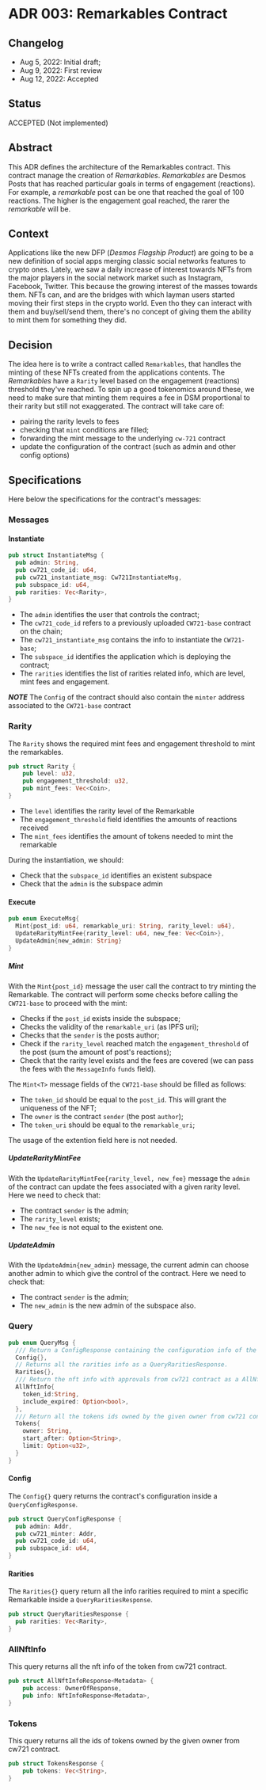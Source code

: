# ADR 003: Remarkables Contract

## Changelog

- Aug 5, 2022: Initial draft;
- Aug 9, 2022: First review
- Aug 12, 2022: Accepted

## Status
ACCEPTED (Not implemented)

## Abstract
This ADR defines the architecture of the Remarkables contract. This contract manage the creation of _Remarkables_.
_Remarkables_ are Desmos Posts that has reached particular goals in terms of engagement (reactions).
For example, a _remarkable_ post can be one that reached the goal of 100 reactions. The higher is the engagement
goal reached, the rarer the _remarkable_ will be.

## Context
Applications like the new DFP (_Desmos Flagship Product_) are going to be a new definition of social apps merging classic social networks features to
crypto ones. Lately, we saw a daily increase of interest towards NFTs from the major players in the social network market
such as Instagram, Facebook, Twitter. This because the growing interest of the masses towards them. NFTs can, and are the bridges
with which layman users started moving their first steps in the crypto world. Even tho they can interact with them and buy/sell/send them,
there's no concept of giving them the ability to mint them for something they did.

## Decision
The idea here is to write a contract called `Remarkables`, that handles the minting of these NFTs created from the applications
contents. The _Remarkables_ have a `Rarity` level based on the engagement (reactions) threshold they've reached.
To spin up a good tokenomics around these, we need to make sure that minting them requires a fee in DSM proportional to
their rarity but still not exaggerated.
The contract will take care of:
* pairing the rarity levels to fees
* checking that `mint` conditions are filled;
* forwarding the mint message to the underlying `cw-721` contract
* update the configuration of the contract (such as admin and other config options)

## Specifications
Here below the specifications for the contract's messages:

### Messages

#### Instantiate
```rust
pub struct InstantiateMsg {
  pub admin: String,
  pub cw721_code_id: u64,
  pub cw721_instantiate_msg: Cw721InstantiateMsg,
  pub subspace_id: u64,
  pub rarities: Vec<Rarity>,
}
```

* The `admin` identifies the user that controls the contract;
* The `cw721_code_id` refers to a previously uploaded `CW721-base` contract on the chain;
* The `cw721_instantiate_msg` contains the info to instantiate the `CW721-base`;
* The `subspace_id` identifies the application which is deploying the contract;
* The `rarities` identifies the list of rarities related info, which are level, mint fees and engagement.

***NOTE***
The `Config` of the contract should also contain the `minter` address associated to the `CW721-base` contract

### Rarity
The `Rarity` shows the required mint fees and engagement threshold to mint the remarkables.
```rust
pub struct Rarity {
    pub level: u32,
    pub engagement_threshold: u32,
    pub mint_fees: Vec<Coin>,
}
```
* The `level` identifies the rarity level of the Remarkable
* The `engagement_threshold` field identifies the amounts of reactions received
* The `mint_fees` identifies the amount of tokens needed to mint the remarkable

During the instantiation, we should:
* Check that the `subspace_id` identifies an existent subspace
* Check that the `admin` is the subspace admin

#### Execute
```rust
pub enum ExecuteMsg{
  Mint{post_id: u64, remarkable_uri: String, rarity_level: u64},
  UpdateRarityMintFee{rarity_level: u64, new_fee: Vec<Coin>},
  UpdateAdmin{new_admin: String}
}
```

##### Mint
With the `Mint{post_id}` message the user call the contract to try minting the Remarkable. The contract will perform some checks before
calling the `CW721-base` to proceed with the mint:
* Checks if the `post_id` exists inside the subspace;
* Checks the validity of the `remarkable_uri` (as IPFS uri);
* Checks that the `sender` is the posts author;
* Check if the `rarity_level` reached match the `engagement_threshold` of the post (sum the amount of post's reactions);
* Check that the rarity level exists and the fees are covered (we can pass the fees with the `MessageInfo` `funds` field).

The `Mint<T>` message fields of the `CW721-base` should be filled as follows:
* The `token_id` should be equal to the `post_id`. This will grant the uniqueness of the NFT;
* The `owner` is the contract `sender` (the post `author`);
* The `token_uri` should be equal to the `remarkable_uri`;

The usage of the extention field here is not needed.

##### UpdateRarityMintFee
With the `UpdateRarityMintFee{rarity_level, new_fee}` message the `admin` of the contract can update the fees associated with
a given rarity level. Here we need to check that:
* The contract `sender` is the admin;
* The `rarity_level` exists;
* The `new_fee` is not equal to the existent one.

##### UpdateAdmin
With the `UpdateAdmin{new_admin}` message, the current admin can choose another admin to which give the control of the contract.
Here we need to check that:
* The contract `sender` is the admin;
* The `new_admin` is the new admin of the subspace also.

### Query
```rust
pub enum QueryMsg {
  /// Return a ConfigResponse containing the configuration info of the contract
  Config{},
  // Returns all the rarities info as a QueryRaritiesResponse.
  Rarities{},
  /// Return the nft info with approvals from cw721 contract as a AllNftInfoResponse
  AllNftInfo{
    token_id:String, 
    include_expired: Option<bool>,
  },
  /// Return all the tokens ids owned by the given owner from cw721 contract as a TokensResponse
  Tokens{
    owner: String,
    start_after: Option<String>,
    limit: Option<u32>,
  }
}
```

#### Config
The `Config{}` query returns the contract's configuration inside a `QueryConfigResponse`.
```rust
pub struct QueryConfigResponse {
  pub admin: Addr,
  pub cw721_minter: Addr,
  pub cw721_code_id: u64,
  pub subspace_id: u64,
}
```

#### Rarities
The `Rarities{}` query return all the info rarities required to mint a specific Remarkable inside a `QueryRaritiesResponse`.
```rust
pub struct QueryRaritiesResponse {
  pub rarities: Vec<Rarity>,
}
```

### AllNftInfo
This query returns all the nft info of the token from cw721 contract.
```rust
pub struct AllNftInfoResponse<Metadata> {
    pub access: OwnerOfResponse,
    pub info: NftInfoResponse<Metadata>,
}
```

### Tokens
This query returns all the ids of tokens owned by the given owner from cw721 contract.
```rust
pub struct TokensResponse {
    pub tokens: Vec<String>,
}
```
